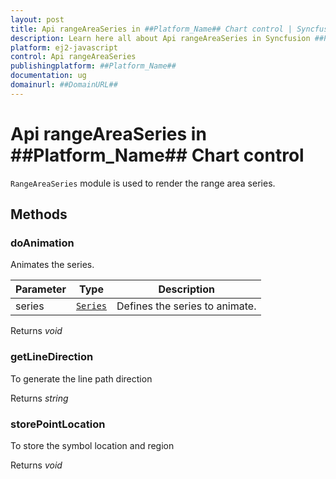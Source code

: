 ```yaml
---
layout: post
title: Api rangeAreaSeries in ##Platform_Name## Chart control | Syncfusion
description: Learn here all about Api rangeAreaSeries in Syncfusion ##Platform_Name## Chart control of Syncfusion Essential JS 2 and more.
platform: ej2-javascript
control: Api rangeAreaSeries 
publishingplatform: ##Platform_Name##
documentation: ug
domainurl: ##DomainURL##
---
```


# Api rangeAreaSeries in ##Platform_Name## Chart control

`RangeAreaSeries` module is used to render the range area series.

## Methods

### doAnimation

Animates the series.

| Parameter | Type | Description |
|------|------|-------------|
| series |  [`Series`](./api-series.html) | Defines the series to animate. |

Returns *void*

### getLineDirection

To generate the line path direction

Returns *string*

### storePointLocation

To store the symbol location and region

Returns *void*
